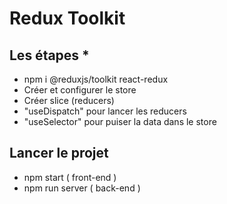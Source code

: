 # Redux Toolkit

## Les étapes *

- npm i @reduxjs/toolkit react-redux
- Créer et configurer le store
- Créer slice (reducers)
- "useDispatch" pour lancer les reducers
- "useSelector" pour puiser la data dans le store

## Lancer le projet

- npm start ( front-end )
- npm run server ( back-end )
